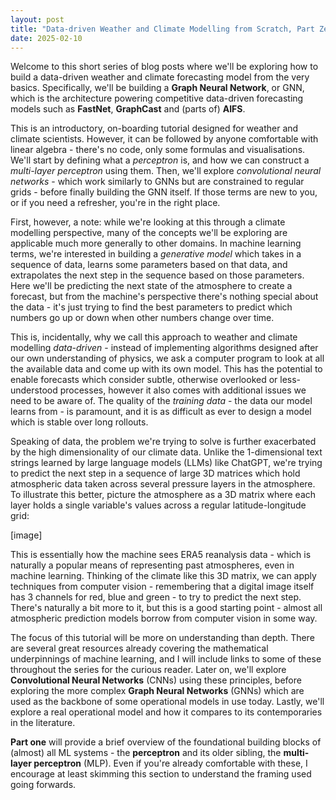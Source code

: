 ```yaml
---
layout: post
title: "Data-driven Weather and Climate Modelling from Scratch, Part Zero: Introduction"
date: 2025-02-10
---
```

Welcome to this short series of blog posts where we'll be exploring how to build a data-driven weather and climate forecasting model from the very basics. Specifically, we'll be building a **Graph Neural Network**, or GNN, which is the architecture powering competitive data-driven forecasting models such as **FastNet**, **GraphCast** and (parts of) **AIFS**.

This is an introductory, on-boarding tutorial designed for weather and climate scientists. However, it can be followed by anyone comfortable with linear algebra - there's no code, only some formulas and visualisations. We'll start by defining what a *perceptron* is, and how we can construct a *multi-layer perceptron* using them. Then, we'll explore *convolutional neural networks* - which work similarly to GNNs but are constrained to regular grids - before finally building the GNN itself. If those terms are new to you, or if you need a refresher, you're in the right place.

First, however, a note: while we're looking at this through a climate modelling perspective, many of the concepts we'll be exploring are applicable much more generally to other domains. In machine learning terms, we're interested in building a *generative model* which takes in a sequence of data, learns some parameters based on that data, and extrapolates the next step in the sequence based on those parameters. Here we'll be predicting the next state of the atmosphere to create a forecast, but from the machine's perspective there's nothing special about the data - it's just trying to find the best parameters to predict which numbers go up or down when other numbers change over time.

This is, incidentally, why we call this approach to weather and climate modelling *data-driven* - instead of implementing algorithms designed after our own understanding of physics, we ask a computer program to look at all the available data and come up with its own model. This has the potential to enable forecasts which consider subtle, otherwise overlooked or less-understood processes, however it also comes with additional issues we need to be aware of. The quality of the *training data* - the data our model learns from - is paramount, and it is as difficult as ever to design a model which is stable over long rollouts.

Speaking of data, the problem we're trying to solve is further exacerbated by the high dimensionality of our climate data. Unlike the 1-dimensional text strings learned by large language models (LLMs) like ChatGPT, we're trying to predict the next step in a sequence of large 3D matrices which hold atmospheric data taken across several pressure layers in the atmosphere. To illustrate this better, picture the atmosphere as a 3D matrix where each layer holds a single variable's values across a regular latitude-longitude grid:

[image]

This is essentially how the machine sees ERA5 reanalysis data - which is naturally a popular means of representing past atmospheres, even in machine learning. Thinking of the climate like this 3D matrix, we can apply techniques from computer vision - remembering that a digital image itself has 3 channels for red, blue and green - to try to predict the next step. There's naturally a bit more to it, but this is a good starting point - almost all atmospheric prediction models borrow from computer vision in some way.

The focus of this tutorial will be more on understanding than depth. There are several great resources already covering the mathematical underpinnings of machine learning, and I will include links to some of these throughout the series for the curious reader. Later on, we'll explore **Convolutional Neural Networks** (CNNs) using these principles, before exploring the more complex **Graph Neural Networks** (GNNs) which are used as the backbone of some operational models in use today. Lastly, we'll explore a real operational model and how it compares to its contemporaries in the literature.

**Part one** will provide a brief overview of the foundational building blocks of (almost) all ML systems - the **perceptron** and its older sibling, the **multi-layer perceptron** (MLP). Even if you're already comfortable with these, I encourage at least skimming this section to understand the framing used going forwards.




